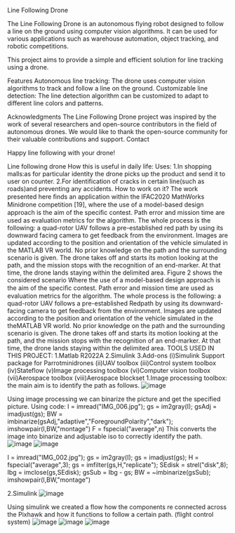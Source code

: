 Line Following Drone

The Line Following Drone is an autonomous flying robot designed to follow a line on the ground using computer vision algorithms. It can be used for various applications such as warehouse automation, object tracking, and robotic competitions.

This project aims to provide a simple and efficient solution for line tracking using a drone. 

Features
Autonomous line tracking: The drone uses computer vision algorithms to track and follow a line on the ground.
Customizable line detection: The line detection algorithm can be customized to adapt to different line colors and patterns.

Acknowledgments
The Line Following Drone project was inspired by the work of several researchers and open-source contributors in the field of autonomous drones.
We would like to thank the open-source community for their valuable contributions and support.
Contact

Happy line following with your drone!

Line following drone
How this is useful in daily life:
Uses:
1.In shopping malls:as for particular identity the drone picks up the product and send it to user on counter.
2.For identification of cracks in certain line(such as roads)and preventing any accidents.
How to work on it?
The work presented here ﬁnds an application within the IFAC2020 MathWorks Minidrone competition [19], where the use of a model-based design approach is the aim of the speciﬁc contest. Path error and mission time are used as evaluation metrics for the algorithm. The whole process is the following: a quad-rotor UAV follows a pre-established red path by using its downward facing camera to get feedback from the environment. Images are updated according to the position and orientation of the vehicle simulated in the MATLAB VR world. No prior knowledge on the path and
the surrounding scenario is given. The drone takes off and starts its motion looking at the path, and the mission stops with the recognition of an end-marker. At that time, the drone lands staying within the delimited area. Figure 2 shows the considered scenario
Where the use of a model-based design approach is the aim of the speciﬁc contest. Path error and mission time are used as evaluation metrics for the algorithm. The whole process is the following: a quad-rotor UAV follows a pre-established Redpath by using its downward-facing camera to get feedback from the environment. Images are updated according to the position and orientation of the vehicle simulated in the theMATLAB VR world. No prior knowledge on the path and the surrounding scenario is given. The drone takes off and starts its motion looking at the path, and the mission stops with the recognition of an end-marker. At that time, the drone lands staying within the delimited area.
TOOLS USED IN THIS PROJECT:
1.Matlab R2022A
2.Simulink
3.Add-ons
  (i)Simulink Support package for Parrotminidrones
  (ii)UAV toolbox
  (iii)Control system toolbox
  (iv)Stateflow
  (v)Image processing toolbox
  (vi)Computer vision toolbox
  (vii)Aerospace toolbox
  (viii)Aerospace blockset
1.Image processing toolbox: the main aim is to identify the path as follows.
![image](https://github.com/rajaniket2021/line-following-drone-Aries/assets/99840744/c8165376-ced3-4ec1-8701-ee841729c620)

Using image processing we can binarize the picture and get the specified picture.
Using code:
I = imread("IMG_006.jpg");
gs = im2gray(I);
gsAdj = imadjust(gs);
BW = imbinarize(gsAdj,"adaptive","ForegroundPolarity","dark");
imshowpair(I,BW,"montage")
F = fspecial("average",n)
This converts the image into binarize and adjustable iso to correctly identify the path.
![image](https://github.com/rajaniket2021/line-following-drone-Aries/assets/99840744/e66648a3-c214-40c2-87df-f570fad71a78)
![image](https://github.com/rajaniket2021/line-following-drone-Aries/assets/99840744/57005d0a-582f-4cce-86be-9b1e2115553f)
  
I = imread("IMG_002.jpg");
gs = im2gray(I);
gs = imadjust(gs);
H = fspecial("average",3);
gs = imfilter(gs,H,"replicate");
SEdisk = strel("disk",8);
Ibg = imclose(gs,SEdisk);
gsSub =  Ibg - gs; 
BW = ~imbinarize(gsSub);
imshowpair(I,BW,"montage")

2.Simulink
![image](https://github.com/rajaniket2021/line-following-drone-Aries/assets/99840744/52ac569e-0795-4101-a832-3bd0cc3fb8e1)
 
Using simulink we created a flow how the components re connected across the Pixhawk and how it functions to follow a certain path.
(flight control system)
![image](https://github.com/rajaniket2021/line-following-drone-Aries/assets/99840744/fd37edbf-1380-403c-85fb-0b5a9f0efd9b)
![image](https://github.com/rajaniket2021/line-following-drone-Aries/assets/99840744/d625ba87-c195-4bbf-a342-e239dde1e022)
![image](https://github.com/rajaniket2021/line-following-drone-Aries/assets/99840744/02d0bfd6-7375-4db3-9ba6-f6a73c3c4b18)



